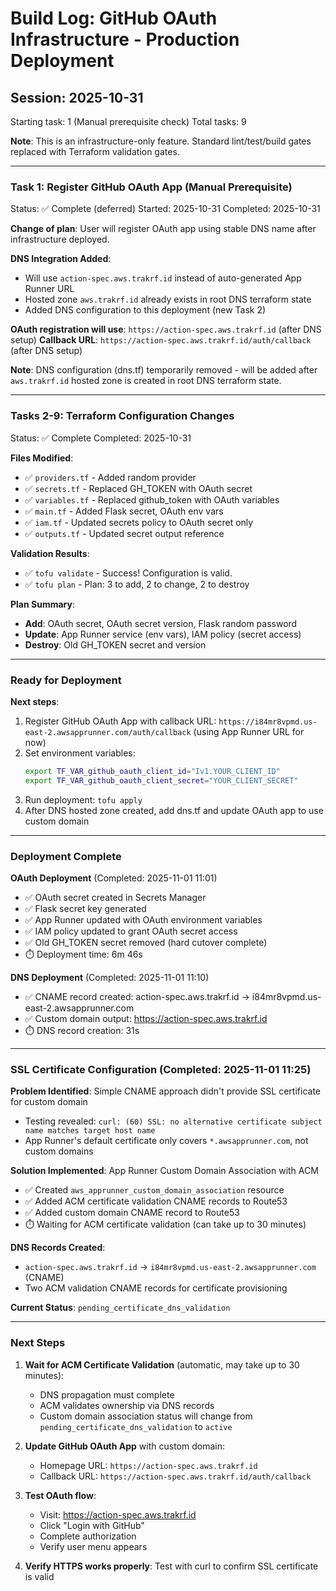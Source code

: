# Build Log: GitHub OAuth Infrastructure - Production Deployment

## Session: 2025-10-31
Starting task: 1 (Manual prerequisite check)
Total tasks: 9

**Note**: This is an infrastructure-only feature. Standard lint/test/build gates replaced with Terraform validation gates.

---

### Task 1: Register GitHub OAuth App (Manual Prerequisite)
Status: ✅ Complete (deferred)
Started: 2025-10-31
Completed: 2025-10-31

**Change of plan**: User will register OAuth app using stable DNS name after infrastructure deployed.

**DNS Integration Added**:
- Will use `action-spec.aws.trakrf.id` instead of auto-generated App Runner URL
- Hosted zone `aws.trakrf.id` already exists in root DNS terraform state
- Added DNS configuration to this deployment (new Task 2)

**OAuth registration will use**: `https://action-spec.aws.trakrf.id` (after DNS setup)
**Callback URL**: `https://action-spec.aws.trakrf.id/auth/callback` (after DNS setup)

**Note**: DNS configuration (dns.tf) temporarily removed - will be added after `aws.trakrf.id` hosted zone is created in root DNS terraform state.

---

### Tasks 2-9: Terraform Configuration Changes
Status: ✅ Complete
Completed: 2025-10-31

**Files Modified**:
- ✅ `providers.tf` - Added random provider
- ✅ `secrets.tf` - Replaced GH_TOKEN with OAuth secret
- ✅ `variables.tf` - Replaced github_token with OAuth variables
- ✅ `main.tf` - Added Flask secret, OAuth env vars
- ✅ `iam.tf` - Updated secrets policy to OAuth secret only
- ✅ `outputs.tf` - Updated secret output reference

**Validation Results**:
- ✅ `tofu validate` - Success! Configuration is valid.
- ✅ `tofu plan` - Plan: 3 to add, 2 to change, 2 to destroy

**Plan Summary**:
- **Add**: OAuth secret, OAuth secret version, Flask random password
- **Update**: App Runner service (env vars), IAM policy (secret access)
- **Destroy**: Old GH_TOKEN secret and version

---

### Ready for Deployment

**Next steps**:
1. Register GitHub OAuth App with callback URL: `https://i84mr8vpmd.us-east-2.awsapprunner.com/auth/callback` (using App Runner URL for now)
2. Set environment variables:
   ```bash
   export TF_VAR_github_oauth_client_id="Iv1.YOUR_CLIENT_ID"
   export TF_VAR_github_oauth_client_secret="YOUR_CLIENT_SECRET"
   ```
3. Run deployment: `tofu apply`
4. After DNS hosted zone created, add dns.tf and update OAuth app to use custom domain

---

### Deployment Complete

**OAuth Deployment** (Completed: 2025-11-01 11:01)
- ✅ OAuth secret created in Secrets Manager
- ✅ Flask secret key generated
- ✅ App Runner updated with OAuth environment variables
- ✅ IAM policy updated to grant OAuth secret access
- ✅ Old GH_TOKEN secret removed (hard cutover complete)
- ⏱️ Deployment time: 6m 46s

**DNS Deployment** (Completed: 2025-11-01 11:10)
- ✅ CNAME record created: action-spec.aws.trakrf.id → i84mr8vpmd.us-east-2.awsapprunner.com
- ✅ Custom domain output: https://action-spec.aws.trakrf.id
- ⏱️ DNS record creation: 31s

---

### SSL Certificate Configuration (Completed: 2025-11-01 11:25)

**Problem Identified**: Simple CNAME approach didn't provide SSL certificate for custom domain
- Testing revealed: `curl: (60) SSL: no alternative certificate subject name matches target host name`
- App Runner's default certificate only covers `*.awsapprunner.com`, not custom domains

**Solution Implemented**: App Runner Custom Domain Association with ACM
- ✅ Created `aws_apprunner_custom_domain_association` resource
- ✅ Added ACM certificate validation CNAME records to Route53
- ✅ Added custom domain CNAME record to Route53
- ⏱️ Waiting for ACM certificate validation (can take up to 30 minutes)

**DNS Records Created**:
- `action-spec.aws.trakrf.id` → `i84mr8vpmd.us-east-2.awsapprunner.com` (CNAME)
- Two ACM validation CNAME records for certificate provisioning

**Current Status**: `pending_certificate_dns_validation`

---

### Next Steps

1. **Wait for ACM Certificate Validation** (automatic, may take up to 30 minutes):
   - DNS propagation must complete
   - ACM validates ownership via DNS records
   - Custom domain association status will change from `pending_certificate_dns_validation` to `active`

2. **Update GitHub OAuth App** with custom domain:
   - Homepage URL: `https://action-spec.aws.trakrf.id`
   - Callback URL: `https://action-spec.aws.trakrf.id/auth/callback`

3. **Test OAuth flow**:
   - Visit: https://action-spec.aws.trakrf.id
   - Click "Login with GitHub"
   - Complete authorization
   - Verify user menu appears

4. **Verify HTTPS works properly**: Test with curl to confirm SSL certificate is valid

